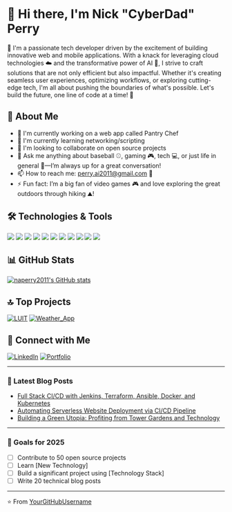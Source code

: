 # 👋 Hi there, I'm Nick "CyberDad" Perry

🌟 I'm a passionate tech developer driven by the excitement of building innovative web and mobile applications. With a knack for leveraging cloud technologies ☁️ and the transformative power of AI 🤖, I strive to craft solutions that are not only efficient but also impactful. Whether it's creating seamless user experiences, optimizing workflows, or exploring cutting-edge tech, I'm all about pushing the boundaries of what's possible. Let's build the future, one line of code at a time! 🚀

## 🚀 About Me
- 🔭 I'm currently working on a web app called Pantry Chef
- 🌱 I'm currently learning networking/scripting
- 👯 I'm looking to collaborate on open source projects
- 💬 Ask me anything about baseball ⚾, gaming 🎮, tech 💻, or just life in general 🌟—I’m always up for a great conversation!
- 📫 How to reach me: perry.ai2011@gmail.com 💌
- ⚡ Fun fact: I’m a big fan of video games 🎮 and love exploring the great outdoors through hiking ⛰️!

## 🛠️ Technologies & Tools
![](https://img.shields.io/badge/Code-JavaScript-informational?style=flat&logo=javascript&logoColor=white&color=2bbc8a)
![](https://img.shields.io/badge/Code-Python-informational?style=flat&logo=python&logoColor=white&color=2bbc8a)
![](https://img.shields.io/badge/Code-React-informational?style=flat&logo=react&logoColor=white&color=2bbc8a)
![](https://img.shields.io/badge/Code-HTML5-informational?style=flat&logo=html5&logoColor=white&color=2bbc8a)
![](https://img.shields.io/badge/Code-CSS3-informational?style=flat&logo=css3&logoColor=white&color=2bbc8a)
![](https://img.shields.io/badge/Code-Next.js-informational?style=flat&logo=next.js&logoColor=white&color=2bbc8a)
![](https://img.shields.io/badge/Tools-Docker-informational?style=flat&logo=docker&logoColor=white&color=2bbc8a)
![](https://img.shields.io/badge/Tools-Kubernetes-informational?style=flat&logo=kubernetes&logoColor=white&color=2bbc8a)
![](https://img.shields.io/badge/Tools-AI-informational?style=flat&logo=openai&logoColor=white&color=2bbc8a)
![](https://img.shields.io/badge/Tools-Networking-informational?style=flat&logo=cisco&logoColor=white&color=2bbc8a)
![](https://img.shields.io/badge/Cloud-AWS-informational?style=flat&logo=amazon-aws&logoColor=white&color=2bbc8a)

## 📊 GitHub Stats
[![naperry2011's GitHub stats](https://github-readme-stats.vercel.app/api?username=naperry2011&show_icons=true&theme=radical)](https://github.com/naperry2011)

## 🔝 Top Projects

[![LUIT](https://github-readme-stats.vercel.app/api/pin/?username=naperry2011&repo=LUIT)](https://github.com/naperry2011/LUIT)
[![Weather_App](https://github-readme-stats.vercel.app/api/pin/?username=naperry2011&repo=Weather_App)](https://github.com/naperry2011/Weather_App)

## 🤝 Connect with Me

[![LinkedIn](https://img.shields.io/badge/-LinkedIn-blue?style=flat-square&logo=LinkedIn&logoColor=white)](https://www.linkedin.com/in/naperry2011/)
[![Portfolio](https://img.shields.io/badge/-Portfolio-000000?style=flat-square&logo=react&logoColor=white)](https://perryio.replit.app/)

---

### 📝 Latest Blog Posts
<!-- BLOG-POST-LIST:START -->
- [Full Stack CI/CD with Jenkins, Terraform, Ansible, Docker, and Kubernetes](https://medium.com/@naperry2011/full-stack-ci-cd-with-jenkins-terraform-ansible-docker-and-kubernetes-02edcfe57285)
- [Automating Serverless Website Deployment via CI/CD Pipeline](https://medium.com/@naperry2011/automating-serverless-website-deployment-via-ci-cd-pipeline-3f4aa48aa970)
- [Building a Green Utopia: Profiting from Tower Gardens and Technology](https://medium.com/@naperry2011/building-a-green-utopia-profiting-from-tower-gardens-and-technology-38aa4d7e8be1)
<!-- BLOG-POST-LIST:END -->

---

### 🎯 Goals for 2025
- [ ] Contribute to 50 open source projects
- [ ] Learn [New Technology]
- [ ] Build a significant project using [Technology Stack]
- [ ] Write 20 technical blog posts

---

⭐️ From [YourGitHubUsername](https://github.com/YourGitHubUsername)
